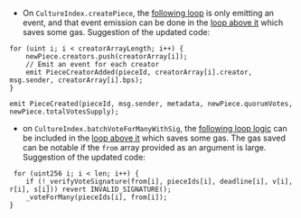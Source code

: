 - On `CultureIndex.createPiece`, the [following loop](https://github.com/code-423n4/2023-12-revolutionprotocol/blob/d42cc62b873a1b2b44f57310f9d4bbfdd875e8d6/packages/revolution/src/CultureIndex.sol#L243) is only emitting an event, and that event emission can be done in the [loop above it](https://github.com/code-423n4/2023-12-revolutionprotocol/blob/d42cc62b873a1b2b44f57310f9d4bbfdd875e8d6/packages/revolution/src/CultureIndex.sol#L236) which saves some gas.
Suggestion of the updated code: 
```solidity
for (uint i; i < creatorArrayLength; i++) {
    newPiece.creators.push(creatorArray[i]);
    // Emit an event for each creator
    emit PieceCreatorAdded(pieceId, creatorArray[i].creator, msg.sender, creatorArray[i].bps);
}

emit PieceCreated(pieceId, msg.sender, metadata, newPiece.quorumVotes, newPiece.totalVotesSupply);
```
- on `CultureIndex.batchVoteForManyWithSig`, the [following loop logic](https://github.com/code-423n4/2023-12-revolutionprotocol/blob/d42cc62b873a1b2b44f57310f9d4bbfdd875e8d6/packages/revolution/src/CultureIndex.sol#L407) can be included in the [loop above it](https://github.com/code-423n4/2023-12-revolutionprotocol/blob/d42cc62b873a1b2b44f57310f9d4bbfdd875e8d6/packages/revolution/src/CultureIndex.sol#L403) which saves some gas. The gas saved can be notable if the `from` array provided as an argument is large.
Suggestion of the updated code:
```solidity
 for (uint256 i; i < len; i++) {
    if (!_verifyVoteSignature(from[i], pieceIds[i], deadline[i], v[i], r[i], s[i])) revert INVALID_SIGNATURE();
    _voteForMany(pieceIds[i], from[i]);
}
```